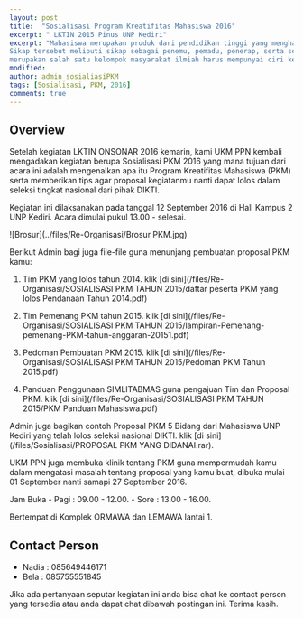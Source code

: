 ```yaml
---
layout: post
title:  "Sosialisasi Program Kreatifitas Mahasiswa 2016"
excerpt: " LKTIN 2015 Pinus UNP Kediri"
excerpt: "Mahasiswa merupakan produk dari pendidikan tinggi yang menghasilkan lulusan yang mempunyai sikap kecendekiawanan. 
Sikap tersebut meliputi sikap sebagai penemu, pemadu, penerap, serta sebagai pengembang IPTEKS. Untuk itu, mahasiswa yang 
merupakan salah satu kelompok masyarakat ilmiah harus mempunyai ciri kehidupan akademis yang dinamis."
modified: 
author: admin_sosialiasiPKM
tags: [Sosialisasi, PKM, 2016]
comments: true
---
```


## Overview

Setelah kegiatan LKTIN ONSONAR 2016 kemarin, kami UKM PPN kembali mengadakan kegiatan berupa Sosialisasi PKM 2016 yang mana
tujuan dari acara ini adalah mengenalkan apa itu Program Kreatifitas Mahasiswa (PKM) serta memberikan tips agar proposal
kegiatanmu nanti dapat lolos dalam seleksi tingkat nasional dari pihak DIKTI.

Kegiatan ini dilaksanakan pada tanggal 12 September 2016 di Hall Kampus 2 UNP Kediri.
Acara dimulai pukul 13.00 - selesai.

![Brosur](../files/Re-Organisasi/Brosur PKM.jpg)

Berikut Admin bagi juga file-file guna menunjang pembuatan proposal PKM kamu:
1. Tim PKM yang lolos tahun 2014. klik [di sini](/files/Re-Organisasi/SOSIALISASI PKM TAHUN 2015/daftar peserta PKM yang lolos Pendanaan Tahun 2014.pdf)

2. Tim Pemenang PKM tahun 2015. klik [di sini](/files/Re-Organisasi/SOSIALISASI PKM TAHUN 2015/lampiran-Pemenang-pemenang-PKM-tahun-anggaran-20151.pdf)

3. Pedoman Pembuatan PKM 2015. klik [di sini](/files/Re-Organisasi/SOSIALISASI PKM TAHUN 2015/Pedoman PKM Tahun 2015.pdf)

4. Panduan Penggunaan SIMLITABMAS guna pengajuan Tim dan Proposal PKM. klik [di sini](/files/Re-Organisasi/SOSIALISASI PKM TAHUN 2015/PKM Panduan Mahasiswa.pdf)


Admin juga bagikan contoh Proposal PKM 5 Bidang dari Mahasiswa UNP Kediri yang telah lolos seleksi nasional DIKTI. klik [di sini](/files/Sosialisasi/PROPOSAL PKM YANG DIDANAI.rar).

UKM PPN juga membuka klinik tentang PKM guna mempermudah kamu dalam mengatasi masalah tentang proposal yang kamu buat, dibuka mulai 01 September nanti samapi 27 September 2016.

Jam Buka - Pagi : 09.00 - 12.00.
         - Sore : 13.00 - 16.00.

Bertempat di Komplek ORMAWA dan LEMAWA lantai 1.

## Contact Person
* Nadia : 085649446171
* Bela : 085755551845

Jika ada pertanyaan seputar kegiatan ini anda bisa chat ke contact person yang tersedia atau anda dapat chat dibawah postingan ini. Terima kasih.
